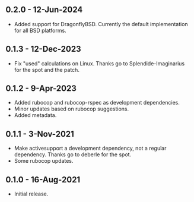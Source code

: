 ## 0.2.0 - 12-Jun-2024
* Added support for DragonflyBSD. Currently the default implementation
  for all BSD platforms.

## 0.1.3 - 12-Dec-2023
* Fix "used" calculations on Linux. Thanks go to Splendide-Imaginarius
  for the spot and the patch.

## 0.1.2 - 9-Apr-2023
* Added rubocop and rubocop-rspec as development dependencies.
* Minor updates based on rubocop suggestions.
* Added metadata.

## 0.1.1 - 3-Nov-2021
* Make activesupport a development dependency, not a regular dependency.
  Thanks go to deberle for the spot.
* Some rubocop updates.

## 0.1.0 - 16-Aug-2021
* Initial release.
